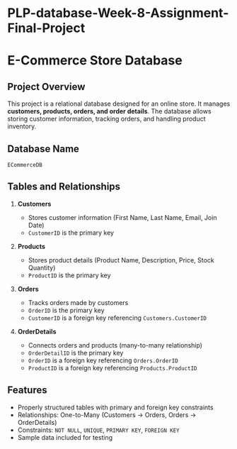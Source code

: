 # PLP-database-Week-8-Assignment-Final-Project
# E-Commerce Store Database

## Project Overview
This project is a relational database designed for an online store. It manages **customers, products, orders, and order details**. The database allows storing customer information, tracking orders, and handling product inventory.

## Database Name
`ECommerceDB`

## Tables and Relationships

1. **Customers**  
   - Stores customer information (First Name, Last Name, Email, Join Date)  
   - `CustomerID` is the primary key  

2. **Products**  
   - Stores product details (Product Name, Description, Price, Stock Quantity)  
   - `ProductID` is the primary key  

3. **Orders**  
   - Tracks orders made by customers  
   - `OrderID` is the primary key  
   - `CustomerID` is a foreign key referencing `Customers.CustomerID`  

4. **OrderDetails**  
   - Connects orders and products (many-to-many relationship)  
   - `OrderDetailID` is the primary key  
   - `OrderID` is a foreign key referencing `Orders.OrderID`  
   - `ProductID` is a foreign key referencing `Products.ProductID`  

## Features
- Properly structured tables with primary and foreign key constraints  
- Relationships: One-to-Many (Customers → Orders, Orders → OrderDetails)  
- Constraints: `NOT NULL`, `UNIQUE`, `PRIMARY KEY`, `FOREIGN KEY`  
- Sample data included for testing  
